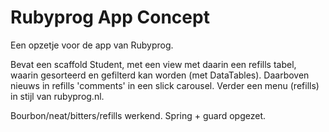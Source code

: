 # Rubyprog App Concept

Een opzetje voor de app van Rubyprog.

Bevat een scaffold Student, met een view met daarin een refills tabel, waarin gesorteerd en gefilterd kan worden (met DataTables). Daarboven nieuws in refills 'comments' in een slick carousel. Verder een menu (refills) in stijl van rubyprog.nl.

Bourbon/neat/bitters/refills werkend.
Spring + guard opgezet.
